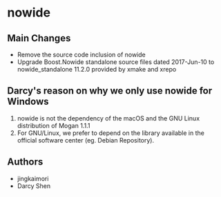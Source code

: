 # nowide
## Main Changes
+ Remove the source code inclusion of nowide
+ Upgrade Boost.Nowide standalone source files dated 2017-Jun-10 to nowide_standalone 11.2.0 provided by xmake and xrepo

## Darcy's reason on why we only use nowide for Windows
1. nowide is not the dependency of the macOS and the GNU Linux distribution of Mogan 1.1.1
2. For GNU/Linux, we prefer to depend on the library available in the official software center (eg. Debian Repository).

## Authors
+ jingkaimori
+ Darcy Shen
